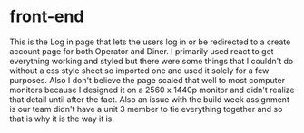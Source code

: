 # front-end

This is the Log in page that lets the users log in or be redirected to a create account page for both Operator and Diner. I primarily used react to get everything working and styled but there were some things that I couldn't do without a css style sheet so imported one and used it solely for a few purposes. Also I don't believe the page scaled that well to most computer monitors because I designed it on a 2560 x 1440p monitor and didn't realize that detail until after the fact. Also an issue with the build week assignment is our team didn't have a unit 3 member to tie everything together and so that is why it is the way it is.  
